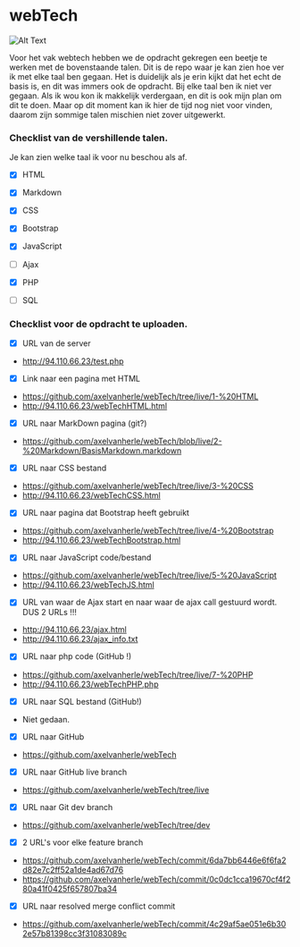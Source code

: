# webTech

![Alt Text](https://media.giphy.com/media/aNqEFrYVnsS52/giphy.gif)

Voor het vak webtech hebben we de opdracht gekregen een beetje te werken met de bovenstaande talen. Dit is de repo waar je kan zien hoe ver ik met elke taal ben gegaan. Het is duidelijk als je erin kijkt dat het echt de basis is, en dit was immers ook de opdracht.
Bij elke taal ben ik niet ver gegaan. Als ik wou kon ik makkelijk verdergaan, en dit is ook mijn plan om dit te doen. Maar op dit moment kan ik hier de tijd nog niet voor vinden, daarom zijn sommige talen mischien niet zover uitgewerkt.

### Checklist van de vershillende talen.
Je kan zien welke taal ik voor nu beschou als af.

- [X] HTML
- [X] Markdown
- [X] CSS
- [X] Bootstrap
- [X] JavaScript
- [ ] Ajax  
- [X] PHP
- [ ] SQL


### Checklist voor de opdracht te uploaden.
- [X] URL van de server
- http://94.110.66.23/test.php
- [X] Link naar een pagina met HTML
- https://github.com/axelvanherle/webTech/tree/live/1-%20HTML
- http://94.110.66.23/webTechHTML.html
- [X] URL naar MarkDown pagina (git?)
- https://github.com/axelvanherle/webTech/blob/live/2-%20Markdown/BasisMarkdown.markdown
- [X] URL naar CSS bestand
- https://github.com/axelvanherle/webTech/tree/live/3-%20CSS
- http://94.110.66.23/webTechCSS.html
- [X] URL naar pagina dat Bootstrap heeft gebruikt
- https://github.com/axelvanherle/webTech/tree/live/4-%20Bootstrap
- http://94.110.66.23/webTechBootstrap.html
- [X] URL naar JavaScript code/bestand
- https://github.com/axelvanherle/webTech/tree/live/5-%20JavaScript
- http://94.110.66.23/webTechJS.html
- [X] URL van waar de Ajax start en naar waar de ajax call gestuurd wordt. DUS 2 URLs !!!
- http://94.110.66.23/ajax.html
- http://94.110.66.23/ajax_info.txt
- [X] URL naar php code (GitHub !)
- https://github.com/axelvanherle/webTech/tree/live/7-%20PHP
- http://94.110.66.23/webTechPHP.php
- [X] URL naar SQL bestand (GitHub!)
- Niet gedaan.
- [X] URL naar GitHub
- https://github.com/axelvanherle/webTech
- [X] URL naar GitHub live branch
- https://github.com/axelvanherle/webTech/tree/live
- [X] URL naar Git dev branch
- https://github.com/axelvanherle/webTech/tree/dev
- [X] 2 URL's voor elke feature branch
- https://github.com/axelvanherle/webTech/commit/6da7bb6446e6f6fa2d82e7c2ff52a1de4ad67d76
- https://github.com/axelvanherle/webTech/commit/0c0dc1cca19670cf4f280a41f0425f657807ba34
- [X] URL naar resolved merge conflict commit
- https://github.com/axelvanherle/webTech/commit/4c29af5ae051e6b302e57b81398cc3f31083089c


